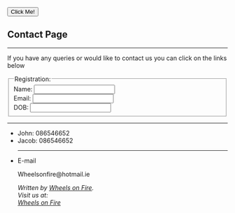 <!DOCTYPE html>
<html>
  <head>
    <button type="button">Click Me!</button>
    
  </head>

  <body>
        <h2>Contact Page</h2><hr>
    <p>If you have any queries or would like to contact us you can click on the links below</p>
  </section>
    <form>  
  <fieldset><legend>Registration:</legend>    Name: <input type="text"><br>
   Email: <input type="text"><br>
   DOB: <input type="text"> 
 </fieldset>
</form> 
    </details>
    <hr>
  <ul>
    <li>John: <span class="tel">086546652</span></li>
    <li>Jacob: <span class="tel">086546652</span></li>
    <hr>
      <li>E-mail</li>
  <p>Wheelsonfire@hotmail.ie</p>
  </body>
    <footer>
      <address>
  Written by <a href="wheelsonfire@tudublin.ie">Wheels on Fire</a>.<br>
  Visit us at:<br>
         <a href="wheelsonfire.com"> Wheels on Fire
</address>
    </footer>
</html>
